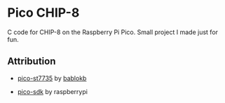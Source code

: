 # Pico CHIP-8
C code for CHIP-8 on the Raspberry Pi Pico.
Small project I made just for fun.

## Attribution
- [pico-st7735](https://github.com/bablokb/pico-st7735/tree/dd97ebb6de58f1b7cd9e24686ecae7584d3ad5cd) by [bablokb](https://github.com/bablokb)

- [pico-sdk](https://github.com/raspberrypi/pico-sdk/tree/6a7db34ff63345a7badec79ebea3aaef1712f374) by raspberrypi
